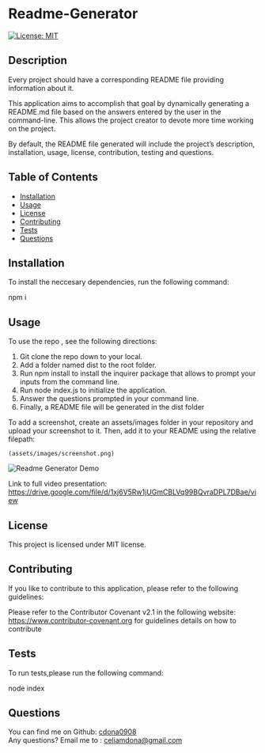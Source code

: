 
  # Readme-Generator

  [![License: MIT](https://img.shields.io/badge/License-MIT-yellow.svg)](https://opensource.org/licenses/MIT)

  
  ## Description

  Every project should have a corresponding README file providing information about it. 
  
  This application aims to accomplish that goal by dynamically generating a README.md file based on the answers entered by the user in the command-line. This allows the project creator to devote more time working on the project. 
  
  By default, the README file generated will include the project’s description, installation, usage, license, contribution, testing and questions.

  ## Table of Contents
  
  - [Installation](#installation)
  - [Usage](#usage)
  - [License](#license)
  - [Contributing](#contributing)
  - [Tests](#tests)
  - [Questions](#questions)
  

  ## Installation

  To install the neccesary dependencies, run the following command:

  npm i


  ## Usage

  To use the repo , see the following directions:

  1. Git clone the repo down to your local.
  2. Add a folder named dist to the root folder.
  3. Run npm install to install the  inquirer package that allows to prompt your inputs from the command line.
  4. Run node index.js to initialize the application.
  5. Answer the questions prompted in your command line.
  6. Finally, a README file will be generated in the dist folder

  To add a screenshot, create an assets/images folder in your repository and upload your screenshot to it. Then, add it to your README using the relative filepath:
  
   ```
  (assets/images/screenshot.png)

  ```
  ![Readme Generator Demo](assets/images/readme-generator-video.gif)

  Link to full video presentation: https://drive.google.com/file/d/1xj6V5Rw1jUGmCBLVq99BQvraDPL7DBae/view 

 
    
  ## License

  
  This project is licensed under MIT license. 

  ## Contributing
  
  If you like to contribute to this application, please refer to the following guidelines:

  Please refer to the Contributor Covenant v2.1 in the following  website: https://www.contributor-covenant.org for guidelines details on how to contribute

  ## Tests

  To run tests,please run the following command:
  
  node index

  ## Questions

  You can find me on Github: [cdona0908](https://github.com/cdona0908) <br>
  Any questions? Email me to : celiamdona@gmail.com

